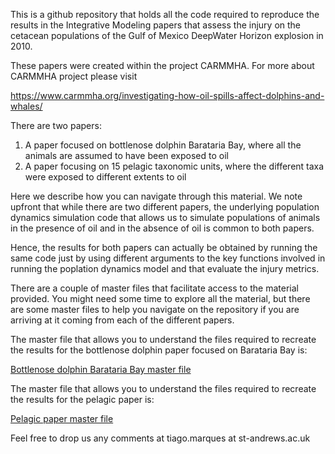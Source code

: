 This is a github repository that holds all the code required to reproduce the results in the Integrative Modeling papers that assess the injury on the cetacean populations of the Gulf of Mexico DeepWater Horizon explosion in 2010.

These papers were created within the project CARMMHA. For more about CARMMHA project please visit

https://www.carmmha.org/investigating-how-oil-spills-affect-dolphins-and-whales/

There are two papers:

1. A paper focused on bottlenose dolphin Barataria Bay, where all the animals are assumed to have been exposed to oil
2. A paper focusing on 15 pelagic taxonomic units, where the different taxa were exposed to different extents to oil

Here we describe how you can navigate through this material. We note upfront that while there are two different papers, the underlying population dynamics simulation code that allows us to simulate populations of animals in the presence of oil and in the absence of oil is common to both papers. 

Hence, the results for both papers can actually be obtained by running the same code just by using different arguments to the key functions involved in running the poplation dynamics model and that evaluate the injury metrics.

There are a couple of master files that facilitate access to the material provided. You might need some time to explore all the material, but there are some master files to help you navigate on the repository if you are arriving at it coming from each of the different papers.

The master file that allows you to understand the files required to recreate the results for the bottlenose dolphin paper focused on Barataria Bay is:

[Bottlenose dolphin Barataria Bay master file](https://htmlpreview.github.io/?https://github.com/TiagoAMarques/CARMMHApapersSI/blob/a7f236a0152d88df8c755c1cca04cee425e42499/FolderArchitecture2runCode/BND_ElectronicSupplements.html)

The master file that allows you to understand the files required to recreate the results for the pelagic paper is:

[Pelagic paper master file](https://htmlpreview.github.io/?https://github.com/TiagoAMarques/CARMMHApapersSI/blob/f608690e597f2bd26a8b5258592d643cc0ce15c7/FolderArchitecture2runCode/ElectronicSupplements.html)

Feel free to drop us any comments at tiago.marques at st-andrews.ac.uk